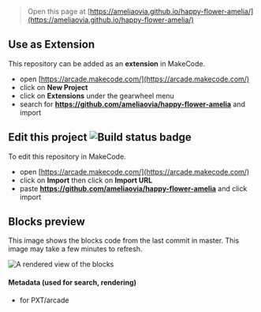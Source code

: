  


> Open this page at [https://ameliaovia.github.io/happy-flower-amelia/](https://ameliaovia.github.io/happy-flower-amelia/)

## Use as Extension

This repository can be added as an **extension** in MakeCode.

* open [https://arcade.makecode.com/](https://arcade.makecode.com/)
* click on **New Project**
* click on **Extensions** under the gearwheel menu
* search for **https://github.com/ameliaovia/happy-flower-amelia** and import

## Edit this project ![Build status badge](https://github.com/ameliaovia/happy-flower-amelia/workflows/MakeCode/badge.svg)

To edit this repository in MakeCode.

* open [https://arcade.makecode.com/](https://arcade.makecode.com/)
* click on **Import** then click on **Import URL**
* paste **https://github.com/ameliaovia/happy-flower-amelia** and click import

## Blocks preview

This image shows the blocks code from the last commit in master.
This image may take a few minutes to refresh.

![A rendered view of the blocks](https://github.com/ameliaovia/happy-flower-amelia/raw/master/.github/makecode/blocks.png)

#### Metadata (used for search, rendering)

* for PXT/arcade
<script src="https://makecode.com/gh-pages-embed.js"></script><script>makeCodeRender("{{ site.makecode.home_url }}", "{{ site.github.owner_name }}/{{ site.github.repository_name }}");</script>
